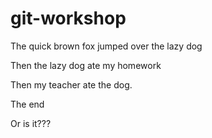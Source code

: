 # git-workshop

The quick brown fox
jumped over the
lazy dog

Then the lazy dog
ate my homework

Then my teacher ate the dog. 

The end

Or is it???
